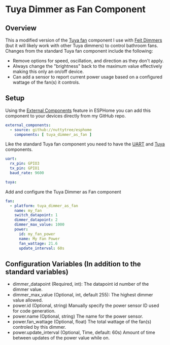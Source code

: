# Tuya Dimmer as Fan Component
## Overview
This a modified version of the [Tuya fan](https://esphome.io/components/fan/tuya.html) component I use with [Feit Dimmers](https://www.amazon.com/gp/product/B07SXDFH38/ref=ppx_yo_dt_b_asin_title_o02_s00?ie=UTF8&psc=1) (but it will likely work with other Tuya dimmers) to control bathroom fans. Changes from the standard Tuya fan component include the following:
* Remove options for speed, oscillation, and direction as they don't apply.
* Always change the "brightness" back to the maximum value effectively making this only an on/off device.
* Can add a sensor to report current power usage based on a configured wattage of the fan(s) it controls.


## Setup
Using the [External Components](https://esphome.io/components/external_components.html) feature in ESPHome you can add this component to your devices directly from my GitHub repo.
```yaml
external_components:
  - source: github://nuttytree/esphome
    components: [ tuya_dimmer_as_fan ]
```

Like the standard Tuya fan component you need to have the [UART](https://esphome.io/components/uart.html) and [Tuya](https://esphome.io/components/tuya.html) components.
```yaml
uart:
  rx_pin: GPIO3
  tx_pin: GPIO1
  baud_rate: 9600

tuya:
```

Add and configure the Tuya Dimmer as Fan component
```yaml
fan:
  - platform: tuya_dimmer_as_fan
    name: my_fan
    switch_datapoint: 1
    dimmer_datapoint: 2
    dimmer_max_value: 1000
    power:
      id: my_fan_power
      name: My Fan Power
      fan_wattage: 21.6
      update_interval: 60s
```

## Configuration Variables (In addition to the standard variables)
* dimmer_datapoint (Required, int): The datapoint id number of the dimmer value.
* dimmer_max_value (Optional, int, default 255): The highest dimmer value allowed.
* power.id (Optional, string) Manually specify the power sensor ID used for code generation.
* power.name (Optional, string) The name for the power sensor.
* power.fan_wattage (Optional, float) The total wattage of the fan(s) controled by this dimmer.
* power.update_interval (Optional, Time, default: 60s) Amount of time between updates of the power value while on.
